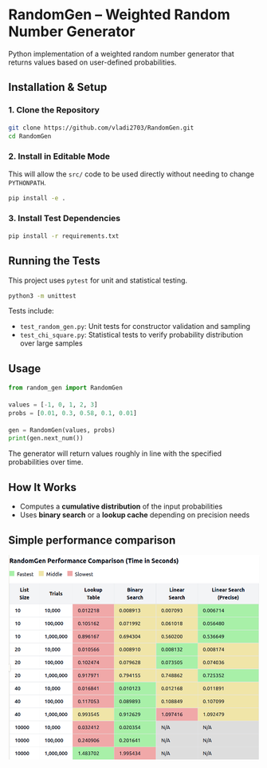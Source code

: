 # RandomGen – Weighted Random Number Generator

Python implementation of a weighted random number generator that returns values based on user-defined probabilities.


## Installation & Setup

### 1. Clone the Repository

```bash
git clone https://github.com/vladi2703/RandomGen.git
cd RandomGen 
```

### 2. Install in Editable Mode

This will allow the `src/` code to be used directly without needing to change `PYTHONPATH`.

```bash
pip install -e .
```

### 3. Install Test Dependencies

```bash
pip install -r requirements.txt
```


## Running the Tests

This project uses `pytest` for unit and statistical testing.

```bash
python3 -m unittest
```

Tests include:

* `test_random_gen.py`: Unit tests for constructor validation and sampling
* `test_chi_square.py`: Statistical tests to verify probability distribution over large samples


## Usage

```python
from random_gen import RandomGen

values = [-1, 0, 1, 2, 3]
probs = [0.01, 0.3, 0.58, 0.1, 0.01]

gen = RandomGen(values, probs)
print(gen.next_num())
```

The generator will return values roughly in line with the specified probabilities over time.


## How It Works

* Computes a **cumulative distribution** of the input probabilities
* Uses **binary search** or a **lookup cache** depending on precision needs

## Simple performance comparison
![Performance comparison between binary search and lookup table methods](./docs/images/performance-comparison.png)
